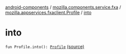 [android-components](../../index.md) / [mozilla.components.service.fxa](../index.md) / [mozilla.appservices.fxaclient.Profile](index.md) / [into](./into.md)

# into

`fun Profile.into(): `[`Profile`](../../mozilla.components.concept.sync/-profile/index.md) [(source)](https://github.com/mozilla-mobile/android-components/blob/master/components/service/firefox-accounts/src/main/java/mozilla/components/service/fxa/Types.kt#L82)